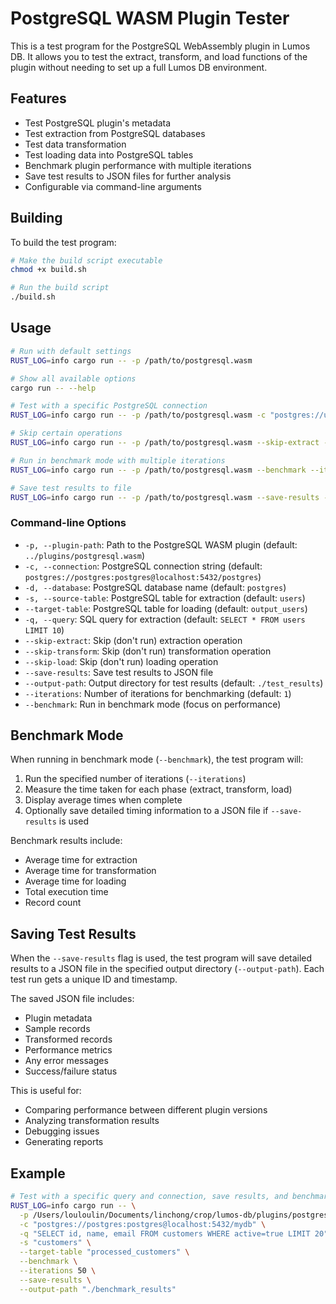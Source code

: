 # PostgreSQL WASM Plugin Tester

This is a test program for the PostgreSQL WebAssembly plugin in Lumos DB. It allows you to test the extract, transform, and load functions of the plugin without needing to set up a full Lumos DB environment.

## Features

- Test PostgreSQL plugin's metadata
- Test extraction from PostgreSQL databases
- Test data transformation
- Test loading data into PostgreSQL tables
- Benchmark plugin performance with multiple iterations
- Save test results to JSON files for further analysis
- Configurable via command-line arguments

## Building

To build the test program:

```bash
# Make the build script executable
chmod +x build.sh

# Run the build script
./build.sh
```

## Usage

```bash
# Run with default settings
RUST_LOG=info cargo run -- -p /path/to/postgresql.wasm

# Show all available options
cargo run -- --help

# Test with a specific PostgreSQL connection
RUST_LOG=info cargo run -- -p /path/to/postgresql.wasm -c "postgres://user:password@host:port/database"

# Skip certain operations
RUST_LOG=info cargo run -- -p /path/to/postgresql.wasm --skip-extract --skip-load

# Run in benchmark mode with multiple iterations
RUST_LOG=info cargo run -- -p /path/to/postgresql.wasm --benchmark --iterations 100

# Save test results to file
RUST_LOG=info cargo run -- -p /path/to/postgresql.wasm --save-results --output-path ./results
```

### Command-line Options

- `-p, --plugin-path`: Path to the PostgreSQL WASM plugin (default: `../plugins/postgresql.wasm`)
- `-c, --connection`: PostgreSQL connection string (default: `postgres://postgres:postgres@localhost:5432/postgres`)
- `-d, --database`: PostgreSQL database name (default: `postgres`)
- `-s, --source-table`: PostgreSQL table for extraction (default: `users`)
- `--target-table`: PostgreSQL table for loading (default: `output_users`)
- `-q, --query`: SQL query for extraction (default: `SELECT * FROM users LIMIT 10`)
- `--skip-extract`: Skip (don't run) extraction operation
- `--skip-transform`: Skip (don't run) transformation operation
- `--skip-load`: Skip (don't run) loading operation
- `--save-results`: Save test results to JSON file
- `--output-path`: Output directory for test results (default: `./test_results`)
- `--iterations`: Number of iterations for benchmarking (default: `1`)
- `--benchmark`: Run in benchmark mode (focus on performance)

## Benchmark Mode

When running in benchmark mode (`--benchmark`), the test program will:

1. Run the specified number of iterations (`--iterations`)
2. Measure the time taken for each phase (extract, transform, load)
3. Display average times when complete
4. Optionally save detailed timing information to a JSON file if `--save-results` is used

Benchmark results include:
- Average time for extraction
- Average time for transformation
- Average time for loading
- Total execution time
- Record count

## Saving Test Results

When the `--save-results` flag is used, the test program will save detailed results to a JSON file in the specified output directory (`--output-path`). Each test run gets a unique ID and timestamp.

The saved JSON file includes:
- Plugin metadata
- Sample records
- Transformed records
- Performance metrics
- Any error messages
- Success/failure status

This is useful for:
- Comparing performance between different plugin versions
- Analyzing transformation results
- Debugging issues
- Generating reports

## Example

```bash
# Test with a specific query and connection, save results, and benchmark
RUST_LOG=info cargo run -- \
  -p /Users/louloulin/Documents/linchong/crop/lumos-db/plugins/postgresql.wasm \
  -c "postgres://postgres:postgres@localhost:5432/mydb" \
  -q "SELECT id, name, email FROM customers WHERE active=true LIMIT 20" \
  -s "customers" \
  --target-table "processed_customers" \
  --benchmark \
  --iterations 50 \
  --save-results \
  --output-path "./benchmark_results"
``` 